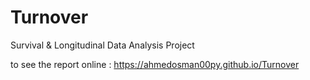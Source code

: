 # Turnover
Survival &amp; Longitudinal Data Analysis Project

to see the report online : https://ahmedosman00py.github.io/Turnover
